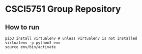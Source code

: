 
# CSCI5751 Group Repository


## How to run
	pip3 install virtualenv # unless virtualenv is not installed
	virtualenv -p python3 env
	source env/bin/activate
